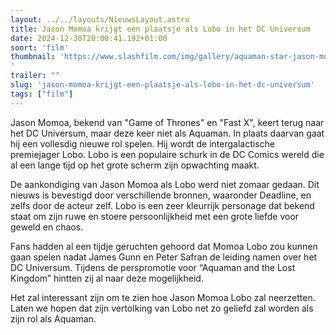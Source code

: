 ```yaml
---
layout: ../../layouts/NieuwsLayout.astro
title: Jason Momoa krijgt een plaatsje als Lobo in het DC Universum
date: 2024-12-30T20:00:41.192+01:00
soort: 'film'
thumbnail: 'https://www.slashfilm.com/img/gallery/aquaman-star-jason-momoa-joins-james-gunns-dc-universe-as-an-iconic-villain/l-intro-1735582686.jpg
'
trailer: ""
slug: 'jason-momoa-krijgt-een-plaatsje-als-lobo-in-het-dc-universum'
tags: ["film"]
---
```


Jason Momoa, bekend van "Game of Thrones" en "Fast X", keert terug naar het DC
Universum, maar deze keer niet als Aquaman. In plaats daarvan gaat hij een
vollesdig nieuwe rol spelen. Hij wordt de intergalactische premiejager Lobo.
Lobo is een populaire schurk in de DC Comics wereld die al een lange tijd op het
grote scherm zijn opwachting maakt.

De aankondiging van Jason Momoa als Lobo werd niet zomaar gedaan. Dit nieuws is
bevestigd door verschillende bronnen, waaronder Deadline, en zelfs door de
acteur zelf. Lobo is een zeer kleurrijk personage dat bekend staat om zijn ruwe
en stoere persoonlijkheid met een grote liefde voor geweld en chaos.

Fans hadden al een tijdje geruchten gehoord dat Momoa Lobo zou kunnen gaan
spelen nadat James Gunn en Peter Safran de leiding namen over het DC Universum.
Tijdens de perspromotie voor “Aquaman and the Lost Kingdom” hintten zij al naar
deze mogelijkheid.

Het zal interessant zijn om te zien hoe Jason Momoa Lobo zal neerzetten. Laten
we hopen dat zijn vertolking van Lobo net zo geliefd zal worden als zijn rol als
Aquaman.